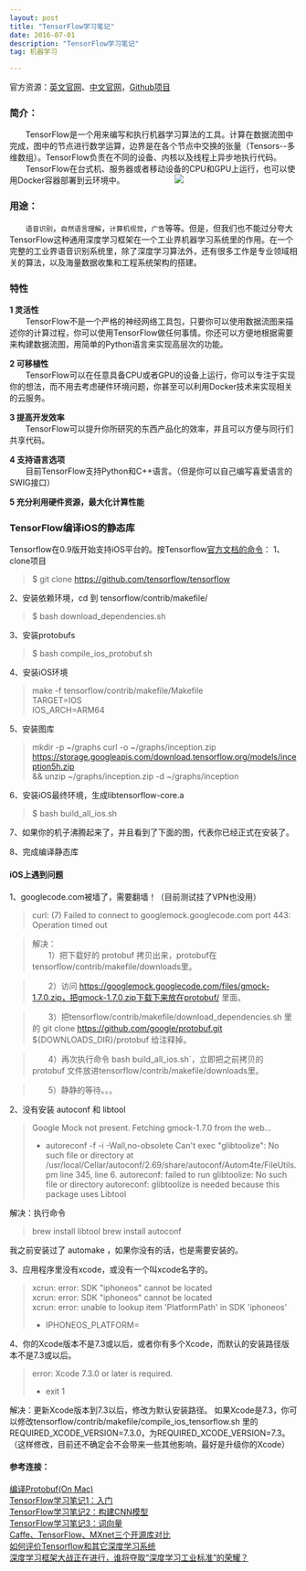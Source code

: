 ```yaml
---
layout: post
title: "TensorFlow学习笔记"
date: 2016-07-01 
description: "TensorFlow学习笔记"
tag: 机器学习  

---
```



官方资源：[英文官网](http://tensorflow.org)、[中文官网](http://www.tensorfly.cn/)，[Github项目](https://github.com/tensorflow/tensorflow)

### 简介：
　　TensorFlow是一个用来编写和执行机器学习算法的工具。计算在数据流图中完成，图中的节点进行数学运算，边界是在各个节点中交换的张量（Tensors--多维数组）。TensorFlow负责在不同的设备、内核以及线程上异步地执行代码。
　　TensorFlow在台式机、服务器或者移动设备的CPU和GPU上运行，也可以使用Docker容器部署到云环境中。
　　　　　　![](http://www.tensorfly.cn/images/tensors_flowing.gif)    

<!--more-->

### 用途：
　　`语音识别`，`自然语言理解`，`计算机视觉`，`广告`等等。但是，但我们也不能过分夸大TensorFlow这种通用深度学习框架在一个工业界机器学习系统里的作用。在一个完整的工业界语音识别系统里，除了深度学习算法外，还有很多工作是专业领域相关的算法，以及海量数据收集和工程系统架构的搭建。

### 特性
**1 灵活性**    
　　TensorFlow不是一个严格的神经网络工具包，只要你可以使用数据流图来描述你的计算过程，你可以使用TensorFlow做任何事情。你还可以方便地根据需要来构建数据流图，用简单的Python语言来实现高层次的功能。

**2 可移植性**    
　　TensorFlow可以在任意具备CPU或者GPU的设备上运行，你可以专注于实现你的想法，而不用去考虑硬件环境问题，你甚至可以利用Docker技术来实现相关的云服务。

**3 提高开发效率**    
　　TensorFlow可以提升你所研究的东西产品化的效率，并且可以方便与同行们共享代码。

**4 支持语言选项**     
　　目前TensorFlow支持Python和C++语言。（但是你可以自己编写喜爱语言的SWIG接口）

**5 充分利用硬件资源，最大化计算性能**



### TensorFlow编译iOS的静态库
Tensorflow在0.9版开始支持iOS平台的。按Tensorflow[官方文档的命令](https://github.com/tensorflow/tensorflow/tree/master/tensorflow/contrib/makefile)：
1、clone项目   

> $ git clone https://github.com/tensorflow/tensorflow    

2、安装依赖环境，cd 到 tensorflow/contrib/makefile/        

> $ bash download_dependencies.sh       
    
3、安装protobufs    
    
> $ bash compile_ios_protobuf.sh 

4、安装iOS环境      

> make -f tensorflow/contrib/makefile/Makefile \
>  TARGET=IOS \
>  IOS_ARCH=ARM64
      
5、安装图库      


> mkdir -p ~/graphs
> curl -o ~/graphs/inception.zip \
>  https://storage.googleapis.com/download.tensorflow.org/models/inception5h.zip \
>  && unzip ~/graphs/inception.zip -d ~/graphs/inception

6、安装iOS最终环境，生成libtensorflow-core.a    

> $ bash build_all_ios.sh

7、如果你的机子沸腾起来了，并且看到了下面的图，代表你已经正式在安装了。
![]()

8、完成编译静态库


#### iOS上遇到问题

1、googlecode.com被墙了，需要翻墙！（目前测试挂了VPN也没用）       

> curl: (7) Failed to connect to googlemock.googlecode.com port 443: Operation timed out

> 解决：        
> 　　1）把下载好的 protobuf 拷贝出来，protobuf在 tensorflow/contrib/makefile/downloads里。    

> 　　2）访问 https://googlemock.googlecode.com/files/gmock-1.7.0.zip，把gmock-1.7.0.zip下载下来放在protobuf/ 里面。    

> 　　3）把tensorflow/contrib/makefile/download_dependencies.sh 里的 git clone https://github.com/google/protobuf.git ${DOWNLOADS_DIR}/protobuf 给注释掉。    

> 　　4）再次执行命令 bash build_all_ios.sh`，立即把之前拷贝的 protobuf 文件放进tensorflow/contrib/makefile/downloads里。    

> 　　5）静静的等待。。。    

2、没有安装 autoconf 和 libtool

>  Google Mock not present.  Fetching gmock-1.7.0 from the web...
>  + autoreconf -f -i -Wall,no-obsolete
> Can't exec "glibtoolize": No such file or directory at /usr/local/Cellar/autoconf/2.69/share/autoconf/Autom4te/FileUtils.pm line 345, <GEN10> line 6.
> autoreconf: failed to run glibtoolize: No such file or directory
> autoreconf: glibtoolize is needed because this package uses Libtool


解决：执行命令   

> brew install libtool
> brew install autoconf
      
我之前安装过了 automake ，如果你没有的话，也是需要安装的。


3、应用程序里没有xcode，或没有一个叫xcode名字的。       

> xcrun: error: SDK "iphoneos" cannot be located    
> xcrun: error: SDK "iphoneos" cannot be located   
> xcrun: error: unable to lookup item 'PlatformPath' in SDK 'iphoneos'   
> + IPHONEOS_PLATFORM=    

4、你的Xcode版本不是7.3或以后，或者你有多个Xcode，而默认的安装路径版本不是7.3或以后。    

     
> error: Xcode 7.3.0 or later is required.      
> + exit 1   


解决：更新Xcode版本到7.3以后，修改为默认安装路径。
如果Xcode是7.3，你可以修改tensorflow/contrib/makefile/compile_ios_tensorflow.sh 里的REQUIRED_XCODE_VERSION=7.3.0，为REQUIRED_XCODE_VERSION=7.3。（这样修改，目前还不确定会不会带来一些其他影响，最好是升级你的Xcode）

#### 参考连接：
[编译Protobuf(On Mac)](http://bafeimao.net/2015/11/14/compile-protobuf-on-mac/)     
[TensorFlow学习笔记1：入门](http://www.jeyzhang.com/tensorflow-learning-notes.html)     
[TensorFlow学习笔记2：构建CNN模型](http://www.jeyzhang.com/tensorflow-learning-notes-2.html)   
[TensorFlow学习笔记3：词向量](http://www.jeyzhang.com/tensorflow-learning-notes-3.html)    
[Caffe、TensorFlow、MXnet三个开源库对比](http://chenrudan.github.io/blog/2015/11/18/comparethreeopenlib.html)   
[如何评价Tensorflow和其它深度学习系统](http://weibo.com/p/1001603907610737775666)    
[深度学习框架大战正在进行，谁将夺取“深度学习工业标准”的荣耀？](http://www.algorithmdog.com/%E8%B0%81%E5%B0%86%E5%A4%BA%E5%8F%96%E6%B7%B1%E5%BA%A6%E5%AD%A6%E4%B9%A0%E5%B7%A5%E4%B8%9A%E6%A0%87%E5%87%86%E7%9A%84%E8%8D%A3%E8%80%80)  
